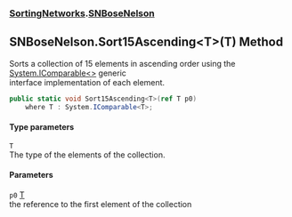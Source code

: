 ### [SortingNetworks](SortingNetworks.md 'SortingNetworks').[SNBoseNelson](SortingNetworks_SNBoseNelson.md 'SortingNetworks.SNBoseNelson')
## SNBoseNelson.Sort15Ascending&lt;T&gt;(T) Method
Sorts a collection of 15 elements in ascending order using the [System.IComparable&lt;&gt;](https://docs.microsoft.com/en-us/dotnet/api/System.IComparable-1 'System.IComparable`1') generic  
interface implementation of each element.  
```csharp
public static void Sort15Ascending<T>(ref T p0)
    where T : System.IComparable<T>;
```
#### Type parameters
<a name='SortingNetworks_SNBoseNelson_Sort15Ascending_T_(T)_T'></a>
`T`  
The type of the elements of the collection.
  
#### Parameters
<a name='SortingNetworks_SNBoseNelson_Sort15Ascending_T_(T)_p0'></a>
`p0` [T](SortingNetworks_SNBoseNelson_Sort15Ascending_T_(T).md#SortingNetworks_SNBoseNelson_Sort15Ascending_T_(T)_T 'SortingNetworks.SNBoseNelson.Sort15Ascending&lt;T&gt;(T).T')  
the reference to the first element of the collection
  
